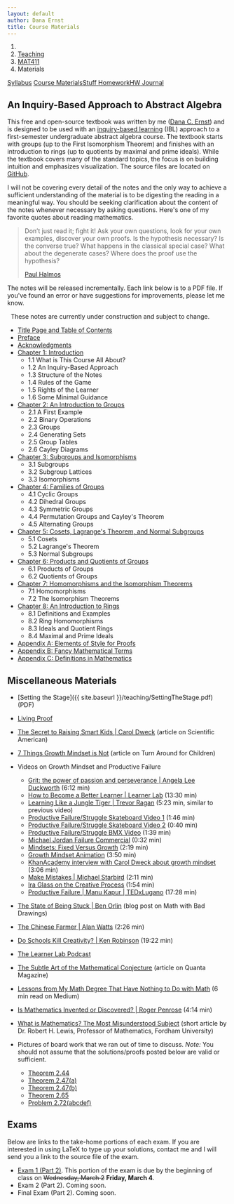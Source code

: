 ```yaml
---
layout: default
author: Dana Ernst
title: Course Materials
---
```


<ol class="breadcrumb">
  <li><a href="/"><i class="fa fa-home"></i></a></li>
  <li><a href="/teaching/">Teaching</a></li>
  <li><a href="/teaching/mat411s22">MAT411</a></li>
  <li class="active">Materials</li>
</ol>

<div class="row">
<div class="col-xs-12">
<div class="btn-group btn-group-justified">
<a class="btn btn-default btn-success" href="{{site.baseurl}}/teaching/mat411s22/syllabus/">Syllabus</a>
<a class="btn btn-default btn-primary" href="{{site.baseurl}}/teaching/mat411s22/materials/">
<span class="hidden-xs">Course Materials</span><span class="visible-xs">Stuff</span>
</a>
<a class="btn btn-default btn-warning" href="{{site.baseurl}}/teaching/mat411s22/homework/">
<span class="hidden-xs">Homework</span><span class="visible-xs">HW</span>
</a>
<a class="btn btn-default btn-info" href="{{site.baseurl}}/teaching/mat411s22/journal/">Journal</a>
</div>
</div>
</div>

## An Inquiry-Based Approach to Abstract Algebra ##

This free and open-source textbook was written by me ([Dana C. Ernst](http://danaernst.com)) and is designed to be used with an [inquiry-based learning](http://maamathedmatters.blogspot.com/2013/05/what-heck-is-ibl.html) (IBL) approach to a first-semester undergraduate abstract algebra course. The textbook starts with groups (up to the First Isomorphism Theorem) and finishes with an introduction to rings (up to quotients by maximal and prime ideals). While the textbook covers many of the standard topics, the focus is on building intuition and emphasizes visualization. The source files are located on [GitHub](https://github.com/dcernst/IBL-AbstractAlgebra).

I will not be covering every detail of the notes and the only way to achieve a sufficient understanding of the material is to be digesting the reading in a meaningful way.  You should be seeking clarification about the content of the notes whenever necessary by asking questions.  Here's one of my favorite quotes about reading mathematics.

<blockquote>
  <p>Don’t just read it; fight it! Ask your own questions, look for your own examples, discover your own proofs. Is the hypothesis necessary? Is the converse true? What happens in the classical special case? What about the degenerate cases? Where does the proof use the hypothesis?</p>
  <footer><a href="http://en.wikipedia.org/wiki/Paul_Halmos">Paul Halmos</a></footer>
</blockquote>

The notes will be released incrementally. Each link below is to a PDF file. If you've found an error or have suggestions for improvements, please let me know.

<div class="alert alert-info" role="alert" style="margin: 10px 0 10px 0">
<i class="fa fa-exclamation-triangle"></i>&nbsp; These notes are currently under construction and subject to change.
</div>

<!-- - [An Inquiry-Based Approach to Abstract Algebra]({{site.baseurl}}/teaching/mat411s22/IBL-AbstractAlgebra.pdf) (complete set of notes) -->

- [Title Page and Table of Contents]({{site.baseurl}}/teaching/mat411s22/FrontMatter.pdf)
- [Preface]({{site.baseurl}}/teaching/mat411s22/Preface.pdf)
- [Acknowledgments]({{site.baseurl}}/teaching/mat411s22/Acknowledgments.pdf)
- [Chapter 1: Introduction]({{site.baseurl}}/teaching/mat411s22/Introduction.pdf)
    - 1.1 What is This Course All About?
    - 1.2 An Inquiry-Based Approach
    - 1.3 Structure of the Notes
    - 1.4 Rules of the Game
    - 1.5 Rights of the Learner
    - 1.6 Some Minimal Guidance
- [Chapter 2: An Introduction to Groups]({{site.baseurl}}/teaching/mat411s22/IntroGroups.pdf)
    - 2.1 A First Example
    - 2.2 Binary Operations
    - 2.3 Groups
    - 2.4 Generating Sets
    - 2.5 Group Tables
    - 2.6 Cayley Diagrams
- [Chapter 3: Subgroups and Isomorphisms]({{site.baseurl}}/teaching/mat411s22/SubgroupsIsomorphisms.pdf)
    - 3.1 Subgroups
    - 3.2 Subgroup Lattices
    - 3.3 Isomorphisms
- [Chapter 4: Families of Groups]({{site.baseurl}}/teaching/mat411s22/Families.pdf)
    - 4.1 Cyclic Groups
    - 4.2 Dihedral Groups
    - 4.3 Symmetric Groups
    - 4.4 Permutation Groups and Cayley's Theorem
    - 4.5 Alternating Groups
- [Chapter 5: Cosets, Lagrange's Theorem, and Normal Subgroups]({{site.baseurl}}/teaching/mat411s22/CosetsLagrangeNormal.pdf)
    - 5.1 Cosets
    - 5.2 Lagrange's Theorem
    - 5.3 Normal Subgroups
- [Chapter 6: Products and Quotients of Groups]({{site.baseurl}}/teaching/mat411s22/ProductsQuotients.pdf)
    - 6.1 Products of Groups
    - 6.2 Quotients of Groups
- [Chapter 7: Homomorphisms and the Isomorphism Theorems]({{site.baseurl}}/teaching/mat411s22/Homomorphisms.pdf)
    - 7.1 Homomorphisms
    - 7.2 The Isomorphism Theorems
- [Chapter 8: An Introduction to Rings]({{site.baseurl}}/teaching/mat411s22/Rings.pdf)
    - 8.1 Definitions and Examples
    - 8.2 Ring Homomorphisms
    - 8.3 Ideals and Quotient Rings
    - 8.4 Maximal and Prime Ideals
- [Appendix A: Elements of Style for Proofs]({{site.baseurl}}/teaching/mat411s22/ElementsOfStyle.pdf)
- [Appendix B: Fancy Mathematical Terms]({{site.baseurl}}/teaching/mat411s22/FancyMathematicalTerms.pdf)
- [Appendix C: Definitions in Mathematics]({{site.baseurl}}/teaching/mat411s22/Definitions.pdf)

## Miscellaneous Materials ##
- [Setting the Stage]({{ site.baseurl }}/teaching/SettingTheStage.pdf) (PDF)
- [Living Proof]({{site.baseurl}}/teaching/LivingProof.pdf)
- [The Secret to Raising Smart Kids &#124; Carol Dweck](https://www.scientificamerican.com/article/the-secret-to-raising-smart-kids1/) (article on Scientific American)
- [7 Things Growth Mindset is Not](https://www.turnaroundusa.org/7-things-growth-mindset-is-not/) (article on Turn Around for Children)
- Videos on Growth Mindset and Productive Failure
    - [Grit: the power of passion and perseverance &#124; Angela Lee Duckworth](https://www.youtube.com/watch?v=H14bBuluwB8) (6:12 min)
    - [How to Become a Better Learner &#124; Learner Lab](https://thelearnerlab.com/portfolio/learning-like-a-jungle-tiger/) (13:30 min)
    - [Learning Like a Jungle Tiger &#124; Trevor Ragan](https://www.youtube.com/watch?v=muoVtDjjonM&feature=youtu.be) (5:23 min, similar to previous video)
    - [Productive Failure/Struggle Skateboard Video 1](https://www.youtube.com/watch?time_continue=98&v=1QSocgE3yFY) (1:46 min)
    - [Productive Failure/Struggle Skateboard Video 2](https://www.instagram.com/p/BzKyyLchuve/) (0:40 min)
    - [Productive Failure/Struggle BMX Video](https://www.youtube.com/watch?v=9brnDOVJWnw) (1:39 min)
    - [Michael Jordan Failure Commercial](https://www.youtube.com/watch?v=JA7G7AV-LT8) (0:32 min)
    - [Mindsets: Fixed Versus Growth](https://www.youtube.com/watch?v=M1CHPnZfFmU) (2:19 min)
    - [Growth Mindset Animation](https://www.youtube.com/watch?v=-_oqghnxBmY) (3:50 min)
    - [KhanAcademy interview with Carol Dweck about growth mindset](https://www.youtube.com/watch?time_continue=1&v=wh0OS4MrN3E) (3:06 min)
    - [Make Mistakes &#124; Michael Starbird](https://www.youtube.com/watch?v=2yYQ-1X2ocU) (2:11 min)
    - [Ira Glass on the Creative Process](https://www.youtube.com/watch?v=PbC4gqZGPSY&feature=youtu.be) (1:54 min)
    - [Productive Failure &#124; Manu Kapur &#124; TEDxLugano](https://www.youtube.com/watch?feature=youtu.be&v=VOKJmg34wME&app=desktop) (17:28 min)
- [The State of Being Stuck &#124; Ben Orlin](https://mathwithbaddrawings.com/2017/09/20/the-state-of-being-stuck/) (blog post on Math with Bad Drawings)
- [The Chinese Farmer &#124; Alan Watts](https://www.youtube.com/watch?feature=share&v=eJShr4VdvxQ&app=desktop) (2:26 min)
- [Do Schools Kill Creativity? &#124; Ken Robinson](https://www.ted.com/talks/ken_robinson_says_schools_kill_creativity?language=en) (19:22 min)
- [The Learner Lab Podcast](https://thelearnerlab.com/podcast/)
- [The Subtle Art of the Mathematical Conjecture](https://www.quantamagazine.org/the-subtle-art-of-the-mathematical-conjecture-20190507/) (article on Quanta Magazine)
- [Lessons from My Math Degree That Have Nothing to Do with Math](https://medium.com/s/story/6-life-lessons-from-my-math-degree-that-have-nothing-to-do-with-math-d38aba90edfe) (6 min read on Medium)
- [Is Mathematics Invented or Discovered? &#124; Roger Penrose](https://www.youtube.com/watch?v=TKlPj_qGIt8) (4:14 min)
- [What is Mathematics? The Most Misunderstood Subject](https://www.fordham.edu/info/20603/what_math) (short article by Dr. Robert H. Lewis, Professor of Mathematics, Fordham University)

- Pictures of board work that we ran out of time to discuss. *Note:* You should not assume that the solutions/proofs posted below are valid or sufficient.
    - [Theorem 2.44]({{site.baseurl}}/teaching/mat411s22/Theorem2.44.jpeg)
    - [Theorem 2.47(a)]({{site.baseurl}}/teaching/mat411s22/Theorem2.47(a).jpeg)
    - [Theorem 2.47(b)]({{site.baseurl}}/teaching/mat411s22/Theorem2.47(b).jpeg)
    - [Theorem 2.65]({{site.baseurl}}/teaching/mat411s22/Theorem2.65.jpeg)
    - [Problem 2.72(abcdef)]({{site.baseurl}}/teaching/mat411s22/Problem2.72(abcdef).jpeg)

## Exams
Below are links to the take-home portions of each exam. If you are interested in using LaTeX to type up your solutions, contact me and I will send you a link to the source file of the exam.

- [Exam 1 (Part 2)]({{site.baseurl}}/teaching/mat411s22/411Exam1-Part2.pdf). This portion of the exam is due by the beginning of class on <s>Wednesday, March 2</s> **Friday, March 4**.
- Exam 2 (Part 2). Coming soon.
- Final Exam (Part 2). Coming soon.
